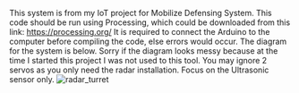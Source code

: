 This system is from my IoT project for Mobilize Defensing System. This code should be run using Processing, which could be downloaded from this link: https://processing.org/
It is required to connect the Arduino to the computer before compiling the code, else errors would occur.
The diagram for the system is below. Sorry if the diagram looks messy because at the time I started this project I was not used to this tool. You may ignore 2 servos as you only need the radar installation. Focus on the Ultrasonic sensor only.
![radar_turret](https://github.com/giaminh1501/radar-detector-iot/assets/154106320/9c6f0220-5da8-472d-babe-f51fa4a16d5c)
